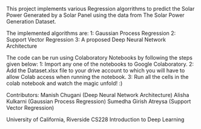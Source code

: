 This project implements various Regression algorrithms to predict the Solar Power Generated by a Solar Panel using the data from The Solar Power Generation Dataset.

The implemented algorithms are:
1: Gaussian Process Regression
2: Support Vector Regression
3: A proposed Deep Neural Network Architecture

The code can be run using Colaboratory Notebooks by following the steps given below:
1: Import any one of the notebooks to Google Colaboratory.
2: Add the Dataset.xlsx file to your drive account to which you will have to allow Colab access when running the notebook.
3: Run all the cells in the colab notebook and watch the magic unfold! :)

Contributors:
Manish Chugani (Deep Neural Network Architecture)
Alisha Kulkarni (Gaussian Process Regression)
Sumedha Girish Atreysa (Support Vector Regression)

University of California, Riverside
CS228 Introduction to Deep Learning
